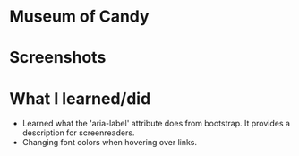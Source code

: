 # Museum of Candy

# Screenshots

# What I learned/did
* Learned what the 'aria-label' attribute does from bootstrap. It provides a description for screenreaders.
* Changing font colors when hovering over links.
